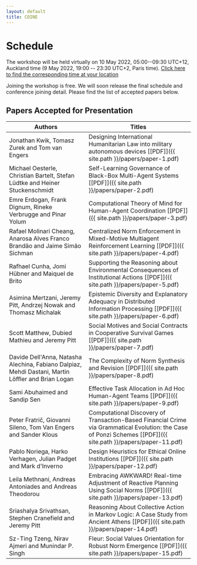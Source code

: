 ```yaml
---
layout: default
title: COINE
---
```


# Schedule

The workshop will be held virtually on 10 May 2022, 05:00--09:30 UTC+12, Auckland time (9 May 2022, 19:00 -- 23:30 UTC+2, Paris time). [Click here to find the corresponding time at your location](https://www.timeanddate.com/worldclock/converter.html?iso=20220509T170000&p1=22&p2=195&p3=136&p4=233&p5=179)

Joining the workshop is free. We will soon release the final schedule and conference joining detail. Please find the list of accepted papers below. 

## Papers Accepted for Presentation

| Authors 										| Titles 														| 
| -----------------------------------------------------------------------------------|------------------------------------------------------------------------------------------------------------------|
| Jonathan Kwik, Tomasz Zurek and Tom van Engers					| Designing International Humanitarian Law into military autonomous devices [\[PDF\]]({{ site.path }}/papers/paper-1.pdf) |
| Michael Oesterle, Christian Bartelt, Stefan Lüdtke and Heiner Stuckenschmidt 	| Self-Learning Governance of Black-Box Multi-Agent Systems [\[PDF\]]({{ site.path }}/papers/paper-2.pdf) |
| Emre Erdogan, Frank Dignum, Rineke Verbrugge and Pinar Yolum 			| Computational Theory of Mind for Human-Agent Coordination [\[PDF\]]({{ site.path }}/papers/paper-3.pdf) |
| Rafael Molinari Cheang, Anarosa Alves Franco Brandão and Jaime Simão Sichman 	| Centralized Norm Enforcement in Mixed-Motive Multiagent Reinforcement Learning [\[PDF\]]({{ site.path }}/papers/paper-4.pdf) 										|
| Rafhael Cunha, Jomi Hübner and Maiquel de Brito 					| Supporting the Reasoning about Environmental Consequences of Institutional Actions [\[PDF\]]({{ site.path }}/papers/paper-5.pdf) |
| Asimina Mertzani, Jeremy Pitt, Andrzej Nowak and Thomasz Michalak 			| Epistemic Diversity and Explanatory Adequacy in Distributed Information Processing [\[PDF\]]({{ site.path }}/papers/paper-6.pdf) |
| Scott Matthew, Dubied Mathieu and Jeremy Pitt 					| Social Motives and Social Contracts in Cooperative Survival Games [\[PDF\]]({{ site.path }}/papers/paper-7.pdf) |
| Davide Dell'Anna, Natasha Alechina, Fabiano Dalpiaz, Mehdi Dastani, Martin Löffler and Brian Logan | The Complexity of Norm Synthesis and Revision [\[PDF\]]({{ site.path }}/papers/paper-8.pdf) |
| Sami Abuhaimed and Sandip Sen 							| Effective Task Allocation in Ad Hoc Human-Agent Teams [\[PDF\]]({{ site.path }}/papers/paper-9.pdf) |
| Peter Fratrič, Giovanni Sileno, Tom Van Engers and Sander Klous 			| Computational Discovery of Transaction-Based Financial Crime via Grammatical Evolution: the Case of Ponzi Schemes [\[PDF\]]({{ site.path }}/papers/paper-11.pdf) |
| Pablo Noriega, Harko Verhagen, Julian Padget and Mark d'Inverno 			| Design Heuristics for Ethical Online Institutions [\[PDF\]]({{ site.path }}/papers/paper-12.pdf) |
| Leila Methnani, Andreas Antoniades and Andreas Theodorou 				| Embracing AWKWARD! Real-time Adjustment of Reactive Planning Using Social Norms [\[PDF\]]({{ site.path }}/papers/paper-13.pdf) |
| Sriashalya Srivathsan, Stephen Cranefield and Jeremy Pitt 				| Reasoning About Collective Action in Markov Logic: A Case Study from Ancient Athens [\[PDF\]]({{ site.path }}/papers/paper-14.pdf) |
| Sz-Ting Tzeng, Nirav Ajmeri and Munindar P. Singh 					| Fleur: Social Values Orientation for Robust Norm Emergence [\[PDF\]]({{ site.path }}/papers/paper-15.pdf) |
